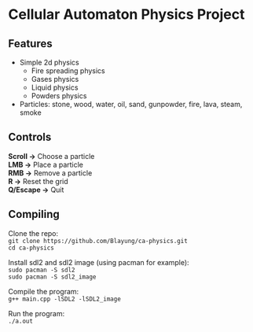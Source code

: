 # Cellular Automaton Physics Project
## Features
* Simple 2d physics
    * Fire spreading physics
    * Gases physics
    * Liquid physics
    * Powders physics
* Particles: stone, wood, water, oil, sand, gunpowder, fire, lava, steam, smoke
## Controls
**Scroll ->** Choose a particle  
**LMB ->** Place a particle  
**RMB ->** Remove a particle  
**R ->** Reset the grid  
**Q/Escape ->** Quit  
## Compiling
Clone the repo:  
`git clone https://github.com/Blayung/ca-physics.git`  
`cd ca-physics`  

Install sdl2 and sdl2 image (using pacman for example):  
`sudo pacman -S sdl2`  
`sudo pacman -S sdl2_image`  

Compile the program:  
`g++ main.cpp -lSDL2 -lSDL2_image`  

Run the program:  
`./a.out`
